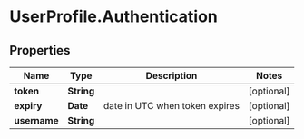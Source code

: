 # UserProfile.Authentication

## Properties
Name | Type | Description | Notes
------------ | ------------- | ------------- | -------------
**token** | **String** |  | [optional] 
**expiry** | **Date** | date in UTC when token expires | [optional] 
**username** | **String** |  | [optional] 


